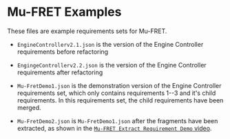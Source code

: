 # Mu-FRET Examples

These files are example requirements sets for Mu-FRET.


* `EngineControllerv2.1.json` is the version of the Engine Controller requirements before refactoring

* `EngingeControllerv2.2.json` is the version of the Engine Controller requirements after refactoring

* `Mu-FretDemo1.json` is the demonstration version of the Engine Controller requirements set, which only contains requirements 1--3 and it's child requirements. In this requirements set, the child requirements have been merged.

* `Mu-FretDemo2.json` is `Mu-FretDemo1.json` after the fragments have been extracted, as shown in the [`Mu-FRET Extract Requirement Demo` video](https://github.com/valu3s-mu/demo-videos/blob/main/Mu-FRET%20Extract%20Requirement%20Demo.mkv).

  
